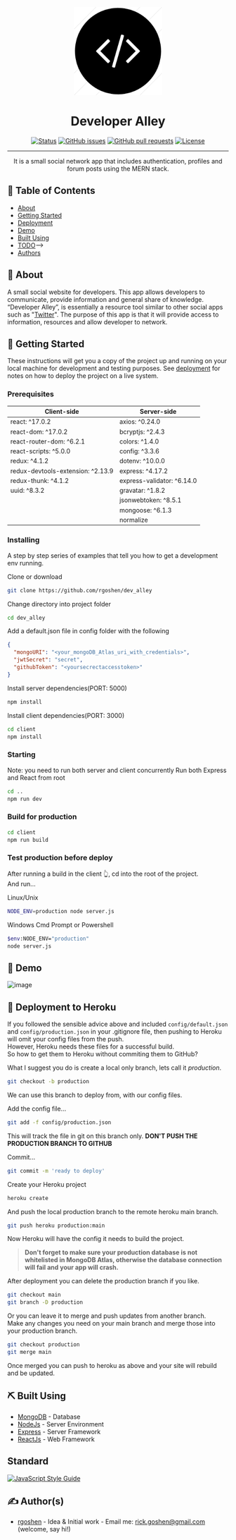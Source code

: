 <p align="center">
  <a href="" rel="noopener">
 <img width=200px height=200px src="readme/imgs/devalley_logo.png" alt="Project logo"></a>
</p>

<h1 align="center">Developer Alley</h1>

<div align="center">

[![Status](https://img.shields.io/badge/status-active-success.svg)](https://github.com/rgoshen/dev_alley)
[![GitHub issues](https://img.shields.io/github/issues/rgoshen/dev_alley?color=yellow)](https://github.com/rgoshen/dev_alley/issues)
[![GitHub pull requests](https://img.shields.io/github/issues-pr/rgoshen/dev_alley)](https://github.com/rgoshen/dev_alley/pulls)
[![License](https://img.shields.io/github/license/rgoshen/dev_alley)](https://github.com/rgoshen/dev_alley/blob/main/LICENSE)

</div>

---

<p align="center"> It is a small social network app that includes authentication, profiles and forum posts using the MERN stack.
    <br> 
</p>

## 📝 Table of Contents

- [About](#about)
- [Getting Started](#getting_started)
- [Deployment](#deployment)
- [Demo](#demo)
- [Built Using](#built_using)
- [TODO](./TODO.md)-->
- [Authors](#authors)

## 🧐 About <a name = "about"></a>

A small social website for developers. This app allows developers to communicate, provide information and general share of knowledge. “Developer Alley”, is essentially a resource tool similar to other social apps such as "[Twitter](https://twitter.com/)". The purpose of this app is that it will provide access to information, resources and allow developer to network.

## 🏁 Getting Started <a name = "getting_started"></a>

These instructions will get you a copy of the project up and running on your local machine for development and testing purposes. See [deployment](#deployment) for notes on how to deploy the project on a live system.

### Prerequisites

| Client-side                       | Server-side                |
| --------------------------------- | -------------------------- |
| react: ^17.0.2                    | axios: ^0.24.0             |
| react-dom: ^17.0.2                | bcryptjs: ^2.4.3           |
| react-router-dom: ^6.2.1          | colors: ^1.4.0             |
| react-scripts: ^5.0.0             | config: ^3.3.6             |
| redux: ^4.1.2                     | dotenv: ^10.0.0            |
| redux-devtools-extension: ^2.13.9 | express: ^4.17.2           |
| redux-thunk: ^4.1.2               | express-validator: ^6.14.0 |
| uuid: ^8.3.2                      | gravatar: ^1.8.2           |
|                                   | jsonwebtoken: ^8.5.1       |
|                                   | mongoose: ^6.1.3           |
|                                   | normalize                  |

### Installing

A step by step series of examples that tell you how to get a development env running.

Clone or download

```bash
git clone https://github.com/rgoshen/dev_alley
```

Change directory into project folder

```bash
cd dev_alley
```

Add a default.json file in config folder with the following

```json
{
  "mongoURI": "<your_mongoDB_Atlas_uri_with_credentials>",
  "jwtSecret": "secret",
  "githubToken": "<yoursecrectaccesstoken>"
}
```

Install server dependencies(PORT: 5000)

```bash
npm install
```

Install client dependencies(PORT: 3000)

```bash
cd client
npm install
```

### Starting

Note: you need to run both server and client concurrently
Run both Express and React from root

```bash
cd ..
npm run dev
```

### Build for production

```bash
cd client
npm run build
```

### Test production before deploy

After running a build in the client 👆, cd into the root of the project.  
And run...

Linux/Unix

```bash
NODE_ENV=production node server.js
```

Windows Cmd Prompt or Powershell

```bash
$env:NODE_ENV="production"
node server.js
```

<!-- ## 🔧 Running the tests <a name = "tests"></a> -->

<!-- Explain how to run the automated tests for this system. -->

<!-- ### Break down into end to end tests -->

<!-- Explain what these tests test and why -->

<!-- ``` -->
<!-- Give an example -->
<!-- ``` -->

<!-- ### And coding style tests -->

<!-- Explain what these tests test and why -->

<!-- ``` -->
<!-- Give an example -->
<!-- ``` -->

## 🎈 Demo <a name="demo"></a>

![image](/readme/imgs/DevAlleyDemo.gif)

## 🚀 Deployment to Heroku <a name = "deployment"></a>

If you followed the sensible advice above and included `config/default.json` and `config/production.json` in your .gitignore file, then pushing to Heroku will omit your config files from the push.  
However, Heroku needs these files for a successful build.  
So how to get them to Heroku without commiting them to GitHub?

What I suggest you do is create a local only branch, lets call it _production_.

```bash
git checkout -b production
```

We can use this branch to deploy from, with our config files.

Add the config file...

```bash
git add -f config/production.json
```

This will track the file in git on this branch only. **DON'T PUSH THE PRODUCTION BRANCH TO GITHUB**

Commit...

```bash
git commit -m 'ready to deploy'
```

Create your Heroku project

```bash
heroku create
```

And push the local production branch to the remote heroku main branch.

```bash
git push heroku production:main
```

Now Heroku will have the config it needs to build the project.

> **Don't forget to make sure your production database is not whitelisted in MongoDB Atlas, otherwise the database connection will fail and your app will crash.**

After deployment you can delete the production branch if you like.

```bash
git checkout main
git branch -D production
```

Or you can leave it to merge and push updates from another branch.  
Make any changes you need on your main branch and merge those into your production branch.

```bash
git checkout production
git merge main
```

Once merged you can push to heroku as above and your site will rebuild and be updated.

## ⛏️ Built Using <a name = "built_using"></a>

- [MongoDB](https://www.mongodb.com/) - Database
- [NodeJs](https://nodejs.org/en/) - Server Environment
- [Express](https://expressjs.com/) - Server Framework
- [ReactJs](https://reactjs.org/) - Web Framework

## Standard

[![JavaScript Style Guide](https://cdn.rawgit.com/standard/standard/master/badge.svg)](https://github.com/standard/standard)

## ✍️ Author(s) <a name = "authors"></a>

- [rgoshen](http://rickgoshen.epizy.com/) - Idea & Initial work - Email me: rick.goshen@gmail.com (welcome, say hi!)

```

```
